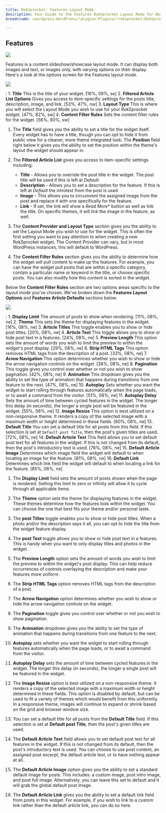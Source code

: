```yaml
---
title: RokSprocket: Features Layout Mode
description: Your Guide to the Features RokSprocket Layout Mode for WordPress
breadcrumb: /wordpress:WordPress/!plugins:Plugins/!roksprocket:RokSprocket

---
```


Features
-----

![][features]

Features is a content slideshow/showcase layout mode. It can display both images and text, or images only, with varying options on their display. Here's a look at the options screen for the Features layout mode.

![][features1]

:   1. **Title** This is the title of your widget. [16%, 09%, se]
    2. **Filtered Article List Options** Gives you access to item-specific settings for the posts title, description, image, and link. [53%, 47%, nw]
    3. **Layout Type** This is where you will select the Layout Mode you wish to use for your RokSprocket widget. [47%, 82%, sw]
    4. **Content Filter Rules** Sets the content filter rules for the widget. [56%, 80%, sw]

1. The **Title** field gives you the ability to set a title for the widget itself. Every widget has to have a title, though you can opt to hide it from public view for a cleaner, more theme integrated look. The **Position** field right below it gives you the ability to set the position within the theme's layout the widget should appear in.

2. The **Filtered Article List** gives you access to item-specific settings including:

    * **Title** - Allows you to override the post title in the widget. The post title will be used if this is left at *Default*.
    * **Description** - Allows you to set a description for the feature. If this is left at *Default* the introtext from the post is used. 
    * **Image** - This allows you to circumvent the assigned image from the post and replace it with one specifically for the feature. 
    * **Link** - If set, the link will show a *Read More** button as well as link the title. On specific themes, it will link the image in the feature, as well.

3. The **Content Provider and Layout Type** section gives you the ability to set the Layout Mode you wish to use for the widget. This is often the first setting you want to pay attention to when creating a new RokSprocket widget. The Content Provider can vary, but in most WordPress instances, this will default to WordPress.

4. The **Content Filter Rules** section gives you the ability to determine how the widget will pull content to make up the features. For example, you can have the widget pull posts that are within a specific category, contain a particular name or keyword in the title, or choose specific posts. You can also modify how this content is sorted in the widget.

Below the **Content Filter Rules** section are two options areas specific to the layout mode you've chosen. We've broken down the **Features Layout Options** and **Features Article Defaults** sections below.

![][features_2]

:   1. **Display Limit** The amount of posts to show when rendering. [11%, 08%, ne]
    2. **Theme** This sets the theme for displaying features in the widget. [16%, 08%, ne]
    3. **Article Titles** This toggle enables you to show or hide post titles. [20%, 08%, ne]
    4. **Article Text** This toggle allows you to show or hide post text in a features. [24%, 08%, ne]
    5. **Preview Length** This option sets the amount of words you wish to limit the preview to within the widget's post display. [29%, 08%, ne]
    6. **Strip HTML Tags** This option removes HTML tags from the description of a post. [33%, 08%, ne]
    7. **Arrow Navigation** This option determines whether you wish to show or hide the arrow navigation controls on the widget. [38%, 08%, ne]
    8. **Pagination** This toggle gives you control over whether or not you wish to show pagination. [42%, 08%, ne]
    9. **Animation**  This dropdown gives you the ability to set the type of animation that happens during transitions from one feature to the next. [47%, 08%, ne]
    10. **Autoplay** Sets whether you want the widget to start rolling through features automatically when the page loads, or to await a command from the visitor. [51%, 08%, ne]
    11. **Autoplay Delay** Sets the amount of time between cycled features in the widget. The longer this delay (in seconds), the longer a single post will be featured in the widget. [55%, 08%, ne]
    12. **Image Resize** This option is best utilized on a non-responsive theme. It renders a copy of the selected image with a maximum width or height determined in these fields. [60%, 08%, ne]
    13. **Default Title** You can set a default title for all posts from this field. If this selection is set at `Default post Title`, then the post's given titles are used. [72%, 08%, ne]
    14. **Default Article Text** This field allows you to set default post text for all features in the widget. If this is not changed from its default, then the post's introductory text is used. [76%, 08%, ne]
    15. **Default Article Image** Determines which image field the widget will default to when locating an image for the feature. [81%, 08%, ne]
    16. **Default Link** Determines which link field the widget will default to when locating a link for the feature. [85%, 08%, ne]

1. The **Display Limit** field sets the amount of posts shown when the page is rendered.  Setting this limit to zero or infinity will allow it to cycle through all applicable items.

2. The **Theme** option sets the theme for displaying features in the widget. These themes determine how the features look within the widget. You can choose the one that best fits your theme and/or personal taste.

3. The **post Titles** toggle enables you to show or hide post titles. When a photo and/or the description says it all, you can opt to hide the title from the widget feature display.

4.  The **post Text** toggle allows you to show or hide post text in a features. This is handy when you want to only display titles and photos in the widget. 

5.  The **Preview Length** option sets the amount of words you wish to limit the preview to within the widget's post display. This can help reduce occurrences of controls overlaying the description and make your features more uniform.

6. The **Strip HTML Tags** option removes HTML tags from the description of a post.

7.  The **Arrow Navigation** option determines whether you wish to show or hide the arrow navigation controls on the widget.

8. The **Pagination** toggle gives you control over whether or not you wish to show pagination.

9.  The **Animation** dropdown gives you the ability to set the type of animation that happens during transitions from one feature to the next.

10.  **Autoplay** sets whether you want the widget to start rolling through features automatically when the page loads, or to await a command from the visitor.

11.  **Autoplay Delay** sets the amount of time between cycled features in the widget. The longer this delay (in seconds), the longer a single post will be featured in the widget.

12.  The **Image Resize** option is best utilized on a non-responsive theme. It renders a copy of the selected image with a maximum width or height determined in these fields. This option is disabled by default, but can be used to fit a variety of themes which would benefit from this uniformity. In a responsive theme, images will continue to expand or shrink based on the grid and browser window size.

13.  You can set a default title for all posts from the **Default Title** field. If this selection is set at **Default post Title**, then the post's given titles are used. 

14. The **Default Article Text** field allows you to set default post text for all features in the widget. If this is not changed from its default, then the post's introductory text is used. You can choose to use post content, an assigned post excerpt, the default article text, or to have nothing appear at all..

15. The **Default Article Image** option gives you the ability to set a standard default image for posts. This includes: a custom image, post intro image, and post full image. Alternatively, you can leave this set to default and it will grab the global default post image.

16. The **Default Article Link** gives you the ability to set a default link field from posts in this widget. For example, if you wish to link to a custom link rather than the default article link, you can do so here.

[features]: assets/features.png
[features_link]: features_mode.md
[features_1]: assets/features_1.png
[features_2]: assets/features_2.png
[features1]: assets/wp_roksprocket_features_1.png